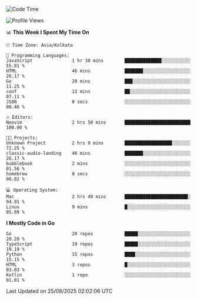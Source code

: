<!--START_SECTION:waka-->
![Code Time](http://img.shields.io/badge/Code%20Time-99%20hrs%201%20min-blue)

![Profile Views](http://img.shields.io/badge/Profile%20Views-45-blue)

📊 **This Week I Spent My Time On** 

```text
🕑︎ Time Zone: Asia/Kolkata

💬 Programming Languages: 
JavaScript               1 hr 38 mins        ██████████████░░░░░░░░░░░   55.01 % 
HTML                     46 mins             ███████░░░░░░░░░░░░░░░░░░   26.17 % 
Go                       20 mins             ███░░░░░░░░░░░░░░░░░░░░░░   11.25 % 
conf                     12 mins             ██░░░░░░░░░░░░░░░░░░░░░░░   07.11 % 
JSON                     0 secs              ░░░░░░░░░░░░░░░░░░░░░░░░░   00.46 % 

🔥 Editors: 
Neovim                   2 hrs 58 mins       █████████████████████████   100.00 % 

🐱‍💻 Projects: 
Unknown Project          2 hrs 9 mins        ██████████████████░░░░░░░   72.25 % 
classic-audio-landing    46 mins             ███████░░░░░░░░░░░░░░░░░░   26.17 % 
bubblebook               2 mins              ░░░░░░░░░░░░░░░░░░░░░░░░░   01.56 % 
homebrew                 0 secs              ░░░░░░░░░░░░░░░░░░░░░░░░░   00.02 % 

💻 Operating System: 
Mac                      2 hrs 49 mins       ████████████████████████░   94.91 % 
Linux                    9 mins              █░░░░░░░░░░░░░░░░░░░░░░░░   05.09 % 
```

**I Mostly Code in Go** 

```text
Go                       20 repos            █████░░░░░░░░░░░░░░░░░░░░   20.20 % 
TypeScript               19 repos            █████░░░░░░░░░░░░░░░░░░░░   19.19 % 
Python                   15 repos            ████░░░░░░░░░░░░░░░░░░░░░   15.15 % 
HTML                     3 repos             █░░░░░░░░░░░░░░░░░░░░░░░░   03.03 % 
Kotlin                   1 repo              ░░░░░░░░░░░░░░░░░░░░░░░░░   01.01 % 
```




 Last Updated on 25/08/2025 02:02:06 UTC
<!--END_SECTION:waka-->

